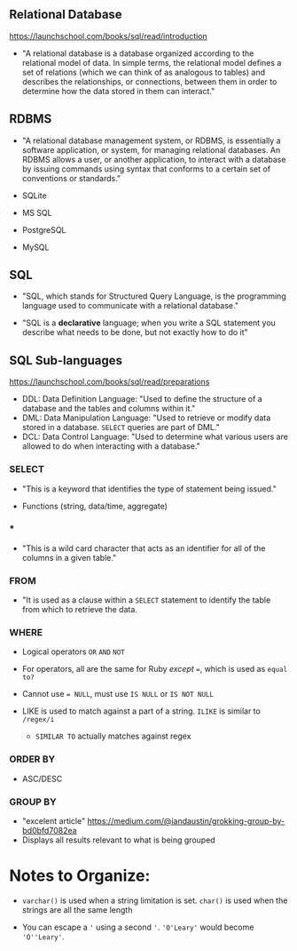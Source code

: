 ## Relational Database
https://launchschool.com/books/sql/read/introduction

- "A relational database is a database organized according to the relational model of data. In simple terms, the relational model defines a set of relations (which we can think of as analogous to tables) and describes the relationships, or connections, between them in order to determine how the data stored in them can interact."

## RDBMS

- "A relational database management system, or RDBMS, is essentially a software application, or system, for managing relational databases. An RDBMS allows a user, or another application, to interact with a database by issuing commands using syntax that conforms to a certain set of conventions or standards."

- SQLite
- MS SQL
- PostgreSQL
- MySQL

## SQL

- "SQL, which stands for Structured Query Language, is the programming language used to communicate with a relational database."

- "SQL is a **declarative** language; when you write a SQL statement you describe what needs to be done, but not exactly how to do it"

## SQL Sub-languages
https://launchschool.com/books/sql/read/preparations

- DDL: Data Definition Language: "Used to define the structure of a database and the tables and columns within it."
- DML: Data Manipulation Language: "Used to retrieve or modify data stored in a database. `SELECT` queries are part of DML."
- DCL: Data Control Language: "Used to determine what various users are allowed to do when interacting with a database."

### SELECT

- "This is a keyword that identifies the type of statement being issued."

- Functions (string, data/time, aggregate)

### *

- "This is a wild card character that acts as an identifier for all of the columns in a given table."

### FROM

- "It is used as a clause within a `SELECT` statement to identify the table from which to retrieve the data.

### WHERE

- Logical operators `OR` `AND` `NOT`

- For operators, all are the same for Ruby *except* `=`, which is used as `equal to?`

- Cannot use `= NULL`, must use `IS NULL` or `IS NOT NULL`

- LIKE is used to match against a part of a string. `ILIKE` is similar to `/regex/i`

    - `SIMILAR TO` actually matches against regex


### ORDER BY

- ASC/DESC

### GROUP BY

- "excelent article" https://medium.com/@iandaustin/grokking-group-by-bd0bfd7082ea
- Displays all results relevant to what is being grouped

# Notes to Organize:

- `varchar()` is used when a string limitation is set. `char()` is used when the strings are all the same length

- You can escape a `'` using a second `'`. `'O'Leary'` would become `'O''Leary'`.
